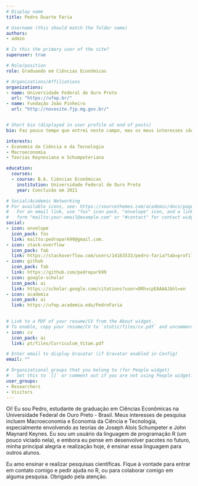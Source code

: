 ```yaml
---
# Display name
title: Pedro Duarte Faria

# Username (this should match the folder name)
authors:
- admin

# Is this the primary user of the site?
superuser: true

# Role/position
role: Graduando em Ciências Econômicas

# Organizations/Affiliations
organizations:
- name: Universidade Federal de Ouro Preto
  url: "https://ufop.br/"
- name: Fundação João Pinheiro
  url: "http://novosite.fjp.mg.gov.br/"


# Short bio (displayed in user profile at end of posts)
bio: Faz pouco tempo que entrei neste campo, mas os meus interesses são

interests:
- Economia da Ciência e da Tecnologia
- Macroeconomia
- Teorias Keynesiana e Schumpeteriana

education:
  courses:
  - course: B.A. Ciências Econômicas
    institution: Universidade Federal de Ouro Preto
    year: Conclusão em 2021

# Social/Academic Networking
# For available icons, see: https://sourcethemes.com/academic/docs/page-builder/#icons
#   For an email link, use "fas" icon pack, "envelope" icon, and a link in the
#   form "mailto:your-email@example.com" or "#contact" for contact widget.
social:
- icon: envelope
  icon_pack: fas
  link: mailto:pedropark99@gmail.com.
- icon: stack-overflow
  icon_pack: fab
  link: https://stackoverflow.com/users/14163533/pedro-faria?tab=profile
- icon: github
  icon_pack: fab
  link: https://github.com/pedropark99
- icon: google-scholar
  icon_pack: ai
  link: https://scholar.google.com/citations?user=DRhvcpEAAAAJ&hl=en
- icon: academia
  icon_pack: ai
  link: https://ufop.academia.edu/PedroFaria

  
# Link to a PDF of your resume/CV from the About widget.
# To enable, copy your resume/CV to `static/files/cv.pdf` and uncomment the lines below.
- icon: cv
  icon_pack: ai
  link: pt/files/Curriculum_Vitae.pdf

# Enter email to display Gravatar (if Gravatar enabled in Config)
email: ""

# Organizational groups that you belong to (for People widget)
#   Set this to `[]` or comment out if you are not using People widget.
user_groups:
- Researchers
- Visitors
---
```


Oi! Eu sou Pedro, estudante de graduação em Ciências Econômicas na Universidade Federal de Ouro Preto - Brasil. Meus interesses de pesquisa incluem Macroeconomia e Economia da Ciência e Tecnologia, especialmente envolvendo as teorias de Joseph Alois Schumpeter e John Maynard Keynes. Eu sou um usuário da linguagem de programação R (um pouco viciado nela), e embora eu pense em desenvolver pacotes no futuro, minha principal alegria e realização hoje, é ensinar essa linguagem para outros alunos.

Eu amo ensinar e realizar pesquisas científicas. Fique à vontade para entrar em contato comigo e pedir ajuda no R, ou para colaborar comigo em alguma pesquisa. Obrigado pela atenção.
